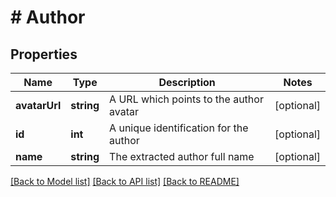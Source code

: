 # # Author

## Properties

Name | Type | Description | Notes
------------ | ------------- | ------------- | -------------
**avatarUrl** | **string** | A URL which points to the author avatar | [optional] 
**id** | **int** | A unique identification for the author | [optional] 
**name** | **string** | The extracted author full name | [optional] 

[[Back to Model list]](../../README.md#documentation-for-models) [[Back to API list]](../../README.md#documentation-for-api-endpoints) [[Back to README]](../../README.md)


